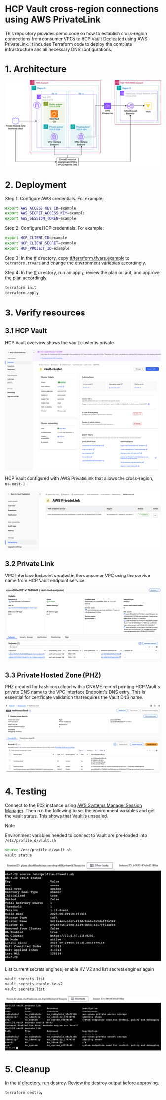 # HCP Vault cross-region connections using AWS PrivateLink

This repository provides demo code on how to establish cross-region connections from consumer VPCs to HCP Vault Dedicated using AWS PrivateLink. It includes Terraform code to deploy the complete infrastructure and all necessary DNS configurations.

# 1. Architecture

![architecture diagram](./docs/01-architecture/01-architecture-diagram.png)

# 2. Deployment

Step 1: Configure AWS credentials. For example:

```bash
export AWS_ACCESS_KEY_ID=example
export AWS_SECRET_ACCESS_KEY=example
export AWS_SESSION_TOKEN=example
```

Step 2: Configure HCP credentials. For example:

```bash
export HCP_CLIENT_ID=example
export HCP_CLIENT_SECRET=example
export HCP_PROJECT_ID=example
```

Step 3: In the [tf](./tf) directory, copy [tf/terraform.tfvars.example](./tf/terraform.tfvars.example) to `terraform.tfvars` and change the environment variables accordingly.

Step 4: In the [tf](./tf) directory, run an apply, review the plan output, and approve the plan accordingly.

```bash
terraform init
terraform apply
```

# 3. Verify resources

## 3.1 HCP Vault

HCP Vault overview shows the vault cluster is private

![overview](./docs/02-deployment/01-hcp-vault/01-overview.png)

HCP Vault configured with AWS PrivateLink that allows the cross-region, `us-east-1`

![networking private link](./docs/02-deployment/01-hcp-vault/02-networking-private-link.png)

## 3.2 Private Link

VPC Interface Endpoint created in the consumer VPC using the service name from HCP Vault endpoint service.

![VPC Interface Endpoint details](./docs/02-deployment/02-aws-private-link/01-details.png)

## 3.3 Private Hosted Zone (PHZ)

PHZ created for hashicorp.cloud with a CNAME record pointing HCP Vault's private DNS name to the VPC Interface Endpoint's DNS entry. This is essential for certificate validation that requires the Vault DNS name.

![PHZ records](./docs/02-deployment/03-hosted-zone/01-records.png)

# 4. Testing

Connect to the EC2 instance using [AWS Systems Manager Session Manager](https://docs.aws.amazon.com/systems-manager/latest/userguide/session-manager.html). Then run the following to set the environment variables and get the vault status. This shows that Vault is unsealed.

> [!NOTE]
> Environment variables needed to connect to Vault are pre-loaded into `/etc/profile.d/vault.sh`

```bash
source /etc/profile.d/vault.sh
vault status
```

![vault status](./docs/03-testing/01-vault-status.png)

List current secrets engines, enable KV V2 and list secrets engines again

```bash
vault secrets list
vault secrets enable kv-v2
vault secrets list
```

![vault secrets engine enable kv-v2](./docs/03-testing/02-vault-secrets-enable-kv-v2.png)

# 5. Cleanup

In the [tf](./tf) directory, run destroy. Review the destroy output before approving.

```bash
terraform destroy
```
